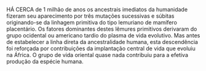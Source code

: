 ﻿HÁ CERCA de 1 milhão de anos os ancestrais imediatos da humanidade fizeram seu aparecimento por três mutações sucessivas e súbitas originando-se da linhagem primitiva do tipo lemuriano de mamífero placentário. Os fatores dominantes destes lêmures primitivos derivaram do grupo ocidental ou americano tardio do plasma de vida evolutivo. Mas antes de estabelecer a linha direta da ancestralidade humana, esta descendência foi reforçada por contribuições da implantação central de vida que evoluiu na África. O grupo de vida oriental quase nada contribuiu para a efetiva produção da espécie humana.